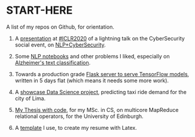 # START-HERE

A list of my repos on Github, for orientation.

1. A [presentation](https://github.com/petroslamb/NLP-CyberSecurity-Analytics/blob/master/ICLR_Cybersecurity_NLP.pdf) at [#ICLR2020](https://iclr.cc/virtual/index.html) of a lightning talk on the CyberSecurity social event, on [NLP+CyberSecurity](https://github.com/petroslamb/NLP-CyberSecurity-Analytics).

2. Some [NLP notebooks](https://github.com/petroslamb/nlp-notebooks) and other problems I liked, especially on [Alzheimer's text classification](https://github.com/petroslamb/nlp-notebooks).

3. Towards a production grade [Flask server to serve TensorFlow models](https://github.com/petroslamb/flask-ml-server), written in 5 days flat (which means it needs some more work).

4. A [showcase Data Science project](https://github.com/petroslamb/taxi-rides), predicting taxi ride demand for the city of Lima.

5. [My Thesis with code](https://github.com/petroslamb/Relational-Phoenix), for my MSc. in CS, on multicore MapReduce relational operators, for the University of Edinburgh.

6. A [template](https://github.com/petroslamb/My-Latex-Resume) I use, to create my resume with Latex.
